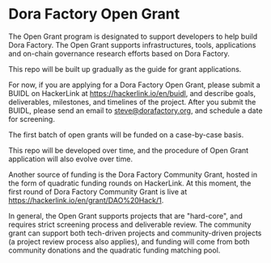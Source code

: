 # Dora Factory Open Grant

The Open Grant program is designated to support developers to help build Dora Factory. The Open Grant supports infrastructures, tools, applications and on-chain governance research efforts based on Dora Factory.

This repo will be built up gradually as the guide for grant applications.

For now, if you are applying for a Dora Factory Open Grant, please submit a BUIDL on HackerLink at https://hackerlink.io/en/buidl, and describe goals, deliverables, milestones, and timelines of the project. After you submit the BUIDL, please send an email to steve@dorafactory.org, and schedule a date for screening.

The first batch of open grants will be funded on a case-by-case basis.

This repo will be developed over time, and the procedure of Open Grant application will also evolve over time.

Another source of funding is the Dora Factory Community Grant, hosted in the form of quadratic funding rounds on HackerLink. At this moment, the first round of Dora Factory Community Grant is live at https://hackerlink.io/en/grant/DAO%20Hack/1.

In general, the Open Grant supports projects that are "hard-core", and requires strict screening process and deliverable review. The community grant can support both tech-driven projects and community-driven projects (a project review process also applies), and funding will come from both community donations and the quadratic funding matching pool.
